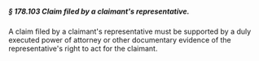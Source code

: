 ##### § 178.103 Claim filed by a claimant's representative. #####

A claim filed by a claimant's representative must be supported by a duly executed power of attorney or other documentary evidence of the representative's right to act for the claimant.
